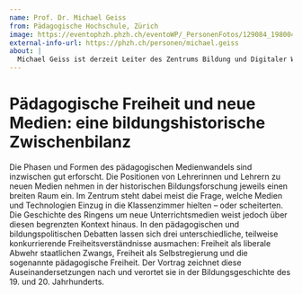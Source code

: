 ```yaml
---
name: Prof. Dr. Michael Geiss
from: Pädagogische Hochschule, Zürich
image: https://eventophzh.phzh.ch/eventoWP/_PersonenFotos/129084_19800412.jpg
external-info-url: https://phzh.ch/personen/michael.geiss
about: |
  Michael Geiss ist derzeit Leiter des Zentrums Bildung und Digitaler Wandel und Professor für Erziehungswissenschaft an der Pädagogischen Hochschule Zürich in der Schweiz. Er habilitierte sich 2021 an der Universität Zürich. Zwischen 2017 und 2018 war er Gastforscher an der Universität Uppsala in Schweden. Im Jahr 2013 promovierte er in der Allgemeinen Pädagogik an der Universität Zürich. Sein Studium absolvierte er von 2001 bis 2007 in den Fächern Pädagogik, Soziologie und Philosophie an den Universitäten Trier und Zürich. Seine Forschungsschwerpunkte liegen im Bereich Bildungsföderalismus und Politische Ökonomie, dem historischen Verhältnis von Technologie und Bildung sowie nichtstaatlichen Akteuren im Bildungswesen. Zwei seiner wichtigsten Publikationen sind Das Kapital der Bildung: Pädagogische Ambitionen in der Schweizer Privatwirtschaft im 20. Jahrhundert (Zürich 2023: Chronos) sowie How Computers Entered the Classroom, 1960–2000: Historical Perspectives (Berlin/Boston 2023: De Gruyter), herausgegeben zusammen mit Carmen Flury.
---
```


# Pädagogische Freiheit und neue Medien: eine bildungshistorische Zwischenbilanz

Die Phasen und Formen des pädagogischen Medienwandels sind inzwischen gut erforscht. Die Positionen von Lehrerinnen und Lehrern zu neuen Medien nehmen in der historischen Bildungsforschung jeweils einen breiten Raum ein. Im Zentrum steht dabei meist die Frage, welche Medien und Technologien Einzug in die Klassenzimmer hielten – oder scheiterten. Die Geschichte des Ringens um neue Unterrichtsmedien weist jedoch über diesen begrenzten Kontext hinaus. In den pädagogischen und bildungspolitischen Debatten lassen sich drei unterschiedliche, teilweise konkurrierende Freiheitsverständnisse ausmachen: Freiheit als liberale Abwehr staatlichen Zwangs, Freiheit als Selbstregierung und die sogenannte pädagogische Freiheit. Der Vortrag zeichnet diese Auseinandersetzungen nach und verortet sie in der Bildungsgeschichte des 19. und 20. Jahrhunderts.

